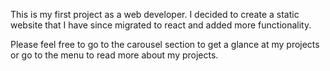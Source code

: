 This is my first project as a web developer. I decided to create a static website that I have since migrated to react and added more functionality. 

Please feel free to go to the carousel section to get a glance at my projects or go to the menu to read more about my projects.
